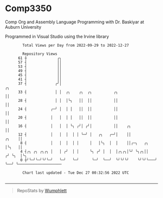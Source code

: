 # Comp3350
Comp Org and Assembly Language Programming with Dr. Baskiyar at Auburn University

Programmed in Visual Studio using the Irvine library

```
        Total Views per Day from 2022-09-29 to 2022-12-27

        Repository Views
      61 ┼              ╭╮
      57 ┤              ││
      53 ┤              ││
      49 ┤              ││
      45 ┤              ││
      41 ┤              ││
      37 ┤             ╭╯│                                                  ╭╮
      33 ┤             │ │  ╭╮    ╭╮  ╭╮          ╭╮                        ││
      28 ┤             │ │  │╰╮   ││  ││          ││                        ││
      24 ┤           ╭─╯ │  │ │   ││  ││          ││                        ││
      20 ┤           │   │  │ │   ││  ││          ││                        ││
      16 ┤           │   │  │ ╰╮ ╭╯│ ╭╯│          ││    ╭╮                  ││
      12 ┤           │   │  │  │ │ ╰─╯ │   ╭╮   ╭─╯│    ││            ╭╮    ││
       8 ┤           │   │  │  │ │     │   │╰╮  │  │    ││╭─╮   ╭╮    │╰╮   ││
       4 ┤╭╮ ╭╮ ╭╮╭╮ │   │ ╭╯  │ │     ╰╮ ╭╯ │  │  │╭╮╭╮│╰╯ ╰╮╭╮││   ╭╯ ╰╮  │╰╮
       0 ┼╯╰─╯╰─╯╰╯╰─╯   ╰─╯   ╰─╯      ╰─╯  ╰──╯  ╰╯╰╯╰╯    ╰╯╰╯╰───╯   ╰──╯ ╰────────────────────

        Chart last updated - Tue Dec 27 00:32:56 2022 UTC
        
```

---

> RepoStats by [Wumphlett](https://github.com/Wumphlett)

